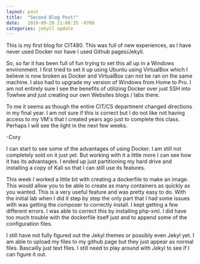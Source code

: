 ```yaml
---
layout: post
title:  "Second Blog Post!"
date:   2019-09-20 21:08:35 -0700
categories: jekyll update
---
```


This is my first blog for CIT480.  This was full of new experiences, as I have never used Docker nor have I used Github pages/Jekyll.

So, so far it has been full of fun trying to set this all up in a Windows environment.  I first tried to set it up using Ubuntu using 
VirtualBox which I believe is now broken as Docker and VirtualBox can not be ran on the same machine.  I also had to upgrade my version 
of Windows from Home to Pro.  I am not entirely sure I see the benefits of utilizing Docker over just SSH into Towhee and just creating 
our own Websites blogs / labs there.

To me it seems as though the entire CIT/CS department changed directions in my final year.  I am not sure if this is correct but I do 
not like not having access to my VM's that I created years ago just to complete this class.  Perhaps I will see the light in the next few weeks.

-Cory


I can start to see some of the advantages of using Docker. I am still not completely sold on
it just yet.  But working with it a little more I can see how it has its advantages.  I ended
up just partitioning my hard drive and installing a copy of Kali so that I can still use its 
features.

This week I worked a little bit with creating a dockerfile to make an image.  This would allow
you to be able to create as many containers as quickly as you wanted. This is a very useful
feature and was pretty easy to do.  With the initial lab when I did it step by step the 
only part that I had some issues with was getting the composer to correctly install.
I kept getting a few different errors.  I was able to correct this by installing php-xml.
I did have too much trouble with the dockerfile itself just and to append some of the 
configuration files.

I still have not fully figured out the Jekyl themes or possibly even Jekyl yet.  I am
able to upload my files to my github page but they just appear as normal files.  Bascailly
just text files.  I still need to play around with Jekyl to see if I can figure it out.